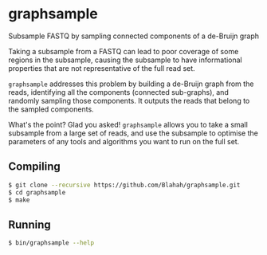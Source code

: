 # graphsample

Subsample FASTQ by sampling connected components of a de-Bruijn graph

Taking a subsample from a FASTQ can lead to poor coverage of some regions in the subsample, causing the subsample to have informational properties that are not representative of the full read set.

`graphsample` addresses this problem by building a de-Bruijn graph from the reads, identifying all the components (connected sub-graphs), and randomly sampling those components. It outputs the reads that belong to the sampled components.

What's the point? Glad you asked! `graphsample` allows you to take a small subsample from a large set of reads, and use the subsample to optimise the parameters of any tools and algorithms you want to run on the full set.

## Compiling

```bash
$ git clone --recursive https://github.com/Blahah/graphsample.git
$ cd graphsample
$ make
```

## Running

```bash
$ bin/graphsample --help
```
